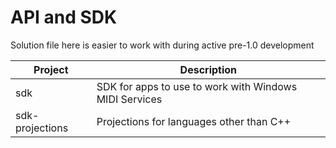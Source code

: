# API and SDK

Solution file here is easier to work with during active pre-1.0 development

| Project | Description |
| -------- | --------------- |
| sdk | SDK for apps to use to work with Windows MIDI Services |
| sdk-projections | Projections for languages other than C++ |
